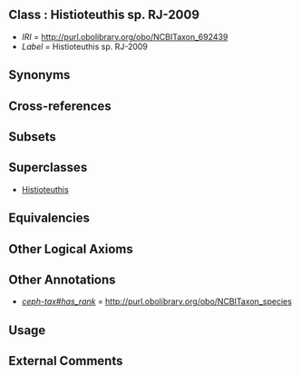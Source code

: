 
## Class : Histioteuthis sp. RJ-2009

 * *IRI* = http://purl.obolibrary.org/obo/NCBITaxon_692439
 * *Label* = Histioteuthis sp. RJ-2009

## Synonyms


## Cross-references


## Subsets


## Superclasses

 * [Histioteuthis](../../NCBITaxon/58/NCBITaxon_34558.md)

## Equivalencies


## Other Logical Axioms


## Other Annotations

 * *[ceph-tax#has_rank](../../ceph-tax#has/nk/ceph-tax#has_rank.md)* = http://purl.obolibrary.org/obo/NCBITaxon_species

## Usage


## External Comments

